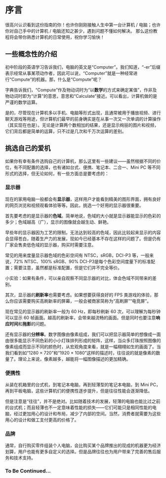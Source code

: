 # 序言

很高兴认识看到这份指南的你！也许你刚刚接触人生中第一台计算机 / 电脑；也许你对自己手中的计算机 / 电脑还知之甚少，遇到问题不懂如何解决。
那么这份教程将会带你熟悉计算机的日常使用，祝你学习愉快！

## 一些概念性的介绍

初中阶段的英语学习告诉我们，电脑的英文是“Computer”。我们知道，“-er”后缀表示经常从事某项动作者，因此可以说，“Computer”就是一种经常进行“Compute”的机器。那，什么是“Compute”呢？

字典告诉我们，“Compute”作及物动词时为“以**数学**的方式来确定某值”，作非及物动词时即为“计算”的意思，意思和“Calculate”接近。可以看出，计算机做的是严谨的数学运算。

是的，尽管现在计算机多以手机、电脑等形式出现，且通常被用于播放视频、进行聊天游戏等用途，但计算机们最早的前身确实是在从事一次又一次单调的计算操作（其实现在也是）。无论是计算两个数相加的结果，还是显示绚丽的图片和视频，它们背后都是简单的运算，只不过是几次和千万次运算的差别。

## 挑选自己的爱机

如果你有幸有条件选购自己的计算机，那么这里有一些建议——虽然根据不同的价位，有不同配置的选择，也有诸如台式、便携、笔记本、二合一、Mini PC 等不同形式的选择，但无论如何，有一些方面总是要考虑的：

### 显示器

现在的家用电脑一般都会有**显示器**，这样用户才能看到精美的图形界面，拥有良好的网页浏览和视频观看体验等等。因此，挑选一个好用的显示器很重要。

首先要考虑的是显示器的**色域**。简单地说，色域的大小就是显示器能显示的色彩的多少；色域越高（广），显示的图像就会越生动、鲜艳。

早些年的显示器因为工艺的限制，无法达到较高的色域，因此比较起来显示的内容会显得苍白，随着生产力的发展，现如今已经基本不存在这样的问题了。但是仍有厂家会售卖低色域的显示器，购买时需要注意。

常见的用来度量显示器色域的色彩空间有 NTSC，sRGB，DCI-P3 等，一般来说，72% NTSC、100% sRGB、90% DCI-P3是每个色彩空间度量下的标准配置；需要注意，虽然都是标准配置，但是它们并不完全等价。

小实验：如果有条件，可以亲自观察不同显示器的对比，体会色域不同带来的差别。

其次，显示器的**刷新率**也需要考虑。如果想要获得良好的 FPS 类游戏的体验，那么你应该需要购买高刷新率的屏幕，一般会被商家简称为“高刷屏”“电竞屏”。

现在常见的显示器的刷新率一般为 60 Hz，即每秒刷新 60 次，可以理解为每秒钟可以显示 60 帧画面。越高的刷新率，会带来越流畅的画面。但是同时也要注意**响应时间**和**拖影**的问题。

还有显示器的**分辨率**。数字图像由像素组成，我们可以把显示器简单的想像成一面由很多能显示不同色彩的小小灯珠排列形成的矩阵，这样，当众多灯珠按照图像的像素组成而显示不同的颜色时，从宏观角度来看，就是一幅栩栩如生的画面了。当我们看到如“1280 × 720”和“1920 × 1080”这样的描述时，往往说的就是像素的数量了。理论上来说，像素越多，越能将一幅图像描述的更加精确。

### 便携性

从装在机箱里的台式机，到笔记本电脑，再到轻薄型的笔记本电脑，到 Mini PC，再到平板电脑，这些计算机们的便携性逐步提升，但是往往性能会逐渐降低。

但是注意是“往往”，并不是绝对。比如随着技术的发展，轻薄的电脑也能比过之前的台式机；而且轻薄也不一定意味着性能的损失——它们可能只是相同性能的电脑，经过更加用心的设计和布局，减少了内部的空间。当然，消费者就需要为这些用心的设计和做工支付更高的价格了。

### 品牌

通常，自行购买零件组装个人电脑，会比购买某个品牌推出的现成的机器更为经济划算，用户也能有更多自定义的选择。但是品牌往往也为用户带来了完善的售后服务和技术支持。

### To Be Continued...

